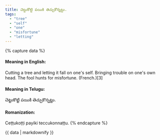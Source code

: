 ```yaml
---
title: చెట్టుకొట్టి పయికి తెచ్చుకొన్నట్టు.
tags:
  - "tree"
  - "self"
  - "one"
  - "misfortune"
  - "letting"
---
```


{% capture data %}
#### Meaning in English:
Cutting a tree and letting it fall on one's self.
Bringing trouble on one's own head.
The fool hunts for misfortune. (French.)[3]

#### Meaning in Telugu:
చెట్టుకొట్టి పయికి తెచ్చుకొన్నట్టు.

#### Romanization:
Ceṭṭukoṭṭi payiki teccukonnaṭṭu.
{% endcapture %}

{{ data | markdownify }}

